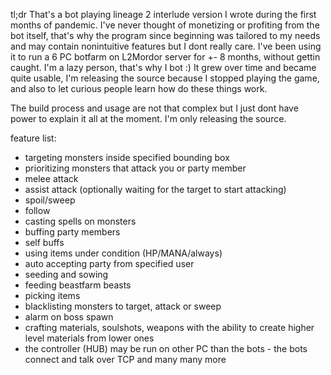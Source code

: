 tl;dr
That's a bot playing lineage 2 interlude version I wrote during the first months of pandemic. I've never thought of monetizing or profiting from the bot itself,
that's why the program since beginning was tailored to my needs and may contain nonintuitive features but I dont really care.
I've been using it to run a 6 PC botfarm on L2Mordor server for +- 8 months, without gettin caught. I'm a lazy person, that's why I bot :)
It grew over time and became quite usable, I'm releasing the source because I stopped playing the game, and also to let curious people learn how do these things work.

The build process and usage are not that complex but I just dont have power to explain it all at the moment. I'm only releasing the source.

feature list:
* targeting monsters inside specified bounding box
* prioritizing monsters that attack you or party member
* melee attack
* assist attack (optionally waiting for the target to start attacking)
* spoil/sweep
* follow
* casting spells on monsters
* buffing party members
* self buffs
* using items under condition (HP/MANA/always)
* auto accepting party from specified user
* seeding and sowing
* feeding beastfarm beasts
* picking items
* blacklisting monsters to target, attack or sweep
* alarm on boss spawn
* crafting materials, soulshots, weapons with the ability to create higher level materials from lower ones
* the controller (HUB) may be run on other PC than the bots - the bots connect and talk over TCP
and many many more